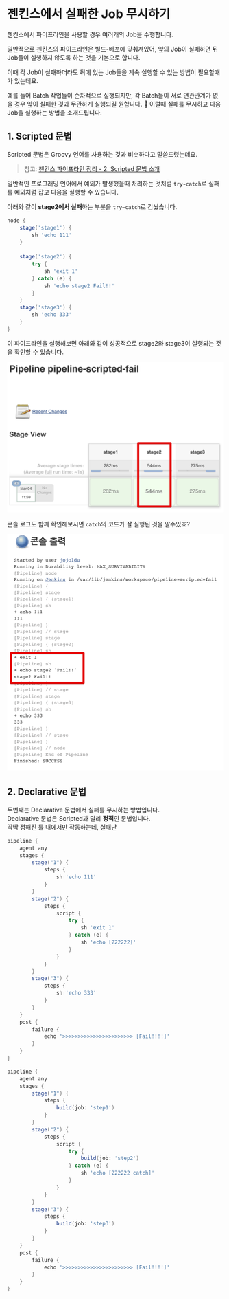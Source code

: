 # 젠킨스에서 실패한 Job 무시하기

젠킨스에서 파이프라인을 사용할 경우 여러개의 Job을 수행합니다. 
  
일반적으로 젠킨스의 파이프라인은 빌드-배포에 맞춰져있어, 앞의 Job이 실패하면 뒤 Job들이 실행하지 않도록 하는 것을 기본으로 합니다.  
  
이때 각 Job이 실패하더라도 뒤에 있는 Job들을 계속 실행할 수 있는 방법이 필요할때가 있는데요.  
  
예를 들어 Batch 작업들이 순차적으로 실행되지만, 각 Batch들이 서로 연관관계가 없을 경우 앞이 실패한 것과 무관하게 실행되길 원합니다.  
이럴때 실패를 무시하고 다음 Job을 실행하는 방법을 소개드립니다.

## 1. Scripted 문법

Scripted 문법은 Groovy 언어를 사용하는 것과 비슷하다고 말씀드렸는데요.  

> 참고: [젠킨스 파이프라인 정리 - 2. Scripted 문법 소개](https://jojoldu.tistory.com/356)

일반적인 프로그래밍 언어에서 예외가 발생했을때 처리하는 것처럼 ```try~catch```로 실패를 예외처럼 잡고 다음을 실행할 수 있습니다.  
  
아래와 같이 **stage2에서 실패**하는 부분을 ```try~catch```로 감쌌습니다.  

```groovy
node {
    stage('stage1') {
        sh 'echo 111'
    }
    
    stage('stage2') {
        try {
            sh 'exit 1'
        } catch (e) {
            sh 'echo stage2 Fail!!'
        }
    }
    stage('stage3') {
        sh 'echo 333'
    }
}

```

이 파이프라인을 실행해보면 아래와 같이 성공적으로 stage2와 stage3이 실행되는 것을 확인할 수 있습니다.

![scripted1](./images/99/scripted1.png)

콘솔 로그도 함께 확인해보시면 ```catch```의 코드가 잘 실행된 것을 알수있죠?

![scripted2](./images/99/scripted2.png)


## 2. Declarative 문법

두번째는 Declarative 문법에서 실패를 무시하는 방법입니다.  
Declarative 문법은 Scripted과 달리 **정적**인 문법입니다.  
딱딱 정해진 룰 내에서만 작동하는데, 실패난 

```groovy
pipeline {
    agent any
    stages {
        stage("1") {
            steps {
                sh 'echo 111'
            }
        }
        stage("2") {
            steps {
                script {
                    try {
                        sh 'exit 1'
                    } catch (e) {
                        sh 'echo [222222]'
                    }
                }
            }
        }
        stage("3") {
            steps {
                sh 'echo 333'
            }
        }
    }
    post {
        failure {
            echo '>>>>>>>>>>>>>>>>>>>>>>> [Fail!!!!]'
        }
    }
}
```


```groovy
pipeline {
    agent any
    stages {
        stage("1") {
            steps {
                build(job: 'step1')
            }
        }
        stage("2") {
            steps {
                script {
                    try {
                        build(job: 'step2')
                    } catch (e) {
                        sh 'echo [222222 catch]'
                    }
                }
            }
        }
        stage("3") {
            steps {
                build(job: 'step3')
            }
        }
    }
    post {
        failure {
            echo '>>>>>>>>>>>>>>>>>>>>>>> [Fail!!!!]'
        }
    }
}
```

